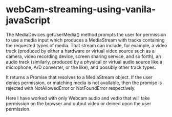 # webCam-streaming-using-vanila-javaScript

The MediaDevices.getUserMedia() method prompts the user for permission to use a media input which produces a MediaStream with tracks containing the requested types of media. That stream can include, for example, a video track (produced by either a hardware or virtual video source such as a camera, video recording device, screen sharing service, and so forth), an audio track (similarly, produced by a physical or virtual audio source like a microphone, A/D converter, or the like), and possibly other track types.

It returns a Promise that resolves to a MediaStream object. If the user denies permission, or matching media is not available, then the promise is rejected with NotAllowedError or NotFoundError respectively.

Here I have worked with only Webcam audio and vedio that will take permission on the browser and output video or deined upon the user permission.
